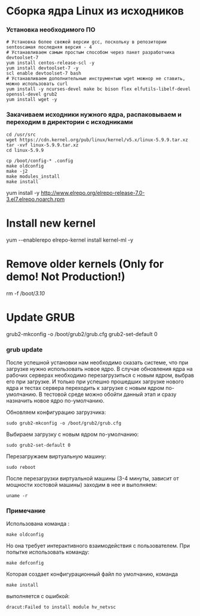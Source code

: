 # **Сборка ядра Linux из исходников**


### **Установка необходимого ПО**
```
# Установка более свежей версии gcc, поскольку в репозитории sentosсамая последняя версия - 4
# Устанавливаем самым простым способом через пакет разработчика devtoolset-7
yum install centos-release-scl -y
yum install devtoolset-7 -y
scl enable devtoolset-7 bash
# Устанавливаем дополнительные инструментыю wget можнор не ставить, можно использовать curl
yum install -y ncurses-devel make bc bison flex elfutils-libelf-devel openssl-devel grub2
yum install wget -y
```

### **Закачиваем исходники нужного ядра, распаковываем и переходим в директории с исходниками**
```
cd /usr/src
wget https://cdn.kernel.org/pub/linux/kernel/v5.x/linux-5.9.9.tar.xz
tar -xvf linux-5.9.9.tar.xz
cd linux-5.9.9
```

```
cp /boot/config-* .config
make oldconfig
make -j2
make modules_install
make install
```
yum install -y http://www.elrepo.org/elrepo-release-7.0-3.el7.elrepo.noarch.rpm
# Install new kernel
yum --enablerepo elrepo-kernel install kernel-ml -y
# Remove older kernels (Only for demo! Not Production!)
rm -f /boot/*3.10*
# Update GRUB
grub2-mkconfig -o /boot/grub2/grub.cfg
grub2-set-default 0

### **grub update**
После успешной установки нам необходимо сказать системе, что при загрузке нужно использовать новое ядро. В случае обновления ядра на рабочих серверах необходимо перезагрузиться с новым ядром, выбрав его при загрузке. И только при успешно прошедших загрузке нового ядра и тестах сервера переходить к загрузке с новым ядром по-умолчанию. В тестовой среде можно обойти данный этап и сразу назначить новое ядро по-умолчанию. 

Обновляем конфигурацию загрузчика:
```
sudo grub2-mkconfig -o /boot/grub2/grub.cfg
```
Выбираем загрузку с новым ядром по-умолчанию:
```
sudo grub2-set-default 0
```

Перезагружаем виртуальную машину:
```
sudo reboot
```

После перезагрузки виртуальной машины (3-4 минуты, зависит от мощности хостовой машины) заходим в нее и выполняем:

```
uname -r
```
### **Примечание**
Использована команда :
```
make oldconfig
```
Но она требует интерактивного взаимодействия с пользователем.
При попытке использовать команду:
```
make defconfig
```
Которая создает конфигурационный файл по умолчанию, команда 
```
make install
```
выполняется с ошибкой:
```
dracut:Failed to install module hv_netvsc
```

